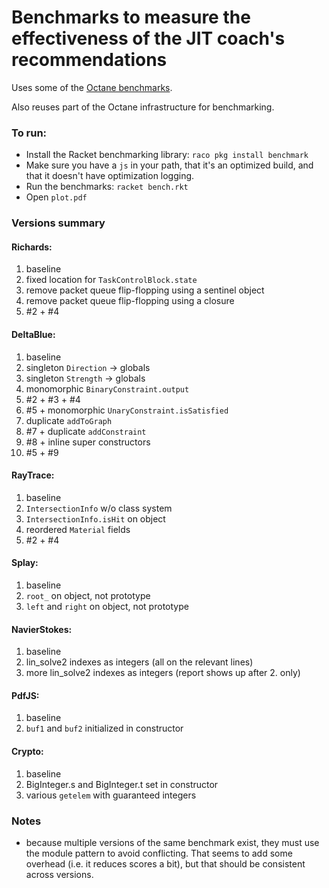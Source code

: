 Benchmarks to measure the effectiveness of the JIT coach's recommendations
==========================================================================

Uses some of the [Octane benchmarks](https://code.google.com/p/octane-benchmark/).

Also reuses part of the Octane infrastructure for benchmarking.


### To run:
* Install the Racket benchmarking library: `raco pkg install benchmark`
* Make sure you have a `js` in your path, that it's an optimized build, and that it doesn't have optimization logging.
* Run the benchmarks: `racket bench.rkt`
* Open `plot.pdf`


### Versions summary

#### Richards:
  1. baseline
  2. fixed location for `TaskControlBlock.state`
  3. remove packet queue flip-flopping using a sentinel object
  4. remove packet queue flip-flopping using a closure
  5. #2 + #4

#### DeltaBlue:
  1.  baseline
  2.  singleton `Direction` → globals
  3.  singleton `Strength` → globals
  4.  monomorphic `BinaryConstraint.output`
  5.  #2 + #3 + #4
  6.  #5 + monomorphic `UnaryConstraint.isSatisfied`
  7.  duplicate `addToGraph`
  8.  #7 + duplicate `addConstraint`
  9.  #8 + inline super constructors
  10. #5 + #9

#### RayTrace:
  1. baseline
  2. `IntersectionInfo` w/o class system
  3. `IntersectionInfo.isHit` on object
  4. reordered `Material` fields
  5. #2 + #4

#### Splay:
  1. baseline
  2. `root_` on object, not prototype
  3. `left` and `right` on object, not prototype

#### NavierStokes:
  1. baseline
  2. lin_solve2 indexes as integers (all on the relevant lines)
  3. more lin_solve2 indexes as integers (report shows up after 2. only)

#### PdfJS:
  1. baseline
  2. `buf1` and `buf2` initialized in constructor

#### Crypto:
  1. baseline
  2. BigInteger.s and BigInteger.t set in constructor
  3. various `getelem` with guaranteed integers

### Notes
* because multiple versions of the same benchmark exist, they must use the
  module pattern to avoid conflicting. That seems to add some overhead (i.e.
  it reduces scores a bit), but that should be consistent across versions.
